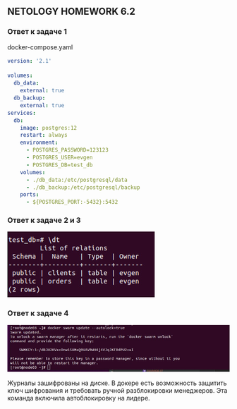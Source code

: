 ## NETOLOGY HOMEWORK 6.2

### Ответ к задаче 1

docker-compose.yaml
```yaml 
version: '2.1'

volumes:
  db_data:
    external: true
  db_backup:
    external: true
services:
  db:
    image: postgres:12
    restart: always
    environment:
      - POSTGRES_PASSWORD=123123
      - POSTGRES_USER=evgen
      - POSTGRES_DB=test_db
    volumes:
      - ./db_data:/etc/postgresql/data
      - ./db_backup:/etc/postgresql/backup
    ports:
      - ${POSTGRES_PORT:-5432}:5432
 ```

### Ответ к задаче 2 и 3

![screen 1](https://raw.githubusercontent.com/Evgeniy-Nikolskiy/netology-homework/main/sql/hw62/assets/21.jpg)

### Ответ к задаче 4

![screen 2](https://raw.githubusercontent.com/Evgeniy-Nikolskiy/netology-homework/main/virt/hw55/assets/4.jpg)

Журналы зашифрованы на диске. В докере есть возможность защитить ключ шифрования и требовать ручной разблокировки менеджеров. Эта команда включила автоблокировку на лидере.
